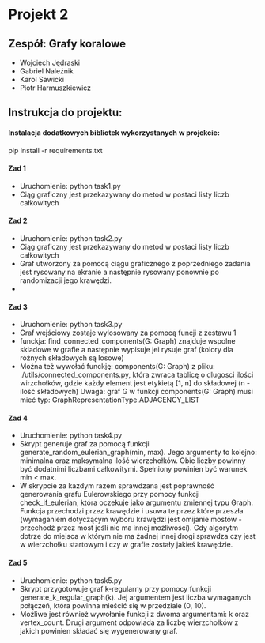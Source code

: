 # Projekt 2

## Zespół: Grafy koralowe
- Wojciech Jędraski
- Gabriel Naleźnik
- Karol Sawicki
- Piotr Harmuszkiewicz

## Instrukcja do projektu:

#### Instalacja dodatkowych bibliotek wykorzystanych w projekcie:
pip install -r requirements.txt

#### Zad 1
- Uruchomienie: python task1.py 
- Ciąg graficzny jest przekazywany do metod w postaci listy liczb całkowitych

#### Zad 2
- Uruchomienie: python task2.py 
- Ciąg graficzny jest przekazywany do metod w postaci listy liczb całkowitych
- Graf utworzony za pomocą ciągu graficznego z poprzedniego zadania jest rysowany na ekranie
  a następnie rysowany ponownie po randomizacji jego krawędzi.
-

#### Zad 3
- Uruchomienie: python task3.py 
- Graf wejściowy zostaje wylosowany za pomocą funcji z zestawu 1
- funckja: find_connected_components(G: Graph) znajduje wspolne skladowe w grafie a następnie
  wypisuje jei rysuje graf (kolory dla różnych składowych są losowe)
- Można też wywołać funckję: components(G: Graph) z pliku: ./utils/connected_components.py, 
  która zwraca tablicę o dlugosci ilości wirzchołków, gdzie każdy element jest etykietą [1, n] 
  do składowej (n - ilość składowych)
  Uwaga: graf G w funkcji components(G: Graph) musi mieć typ: GraphRepresentationType.ADJACENCY_LIST


#### Zad 4
- Uruchomienie: python task4.py
- Skrypt generuje graf za pomocą funkcji generate_random_eulerian_graph(min, max).
 Jego argumenty to kolejno: minimalna oraz maksymalna ilość wierzchołków.
 Obie liczby powinny być dodatnimi liczbami całkowitymi. Spełniony powinien być warunek min < max.
- W skrypcie za każdym razem sprawdzana jest poprawność generowania grafu Eulerowskiego przy pomocy funkcji 
  check_if_eulerian, która oczekuje jako argumentu zmiennej typu Graph. Funkcja przechodzi przez krawędzie
  i usuwa te przez które przeszła (wymaganiem dotyczącym wyboru krawędzi jest omijanie mostów - przechodź
  przez most jeśli nie ma innej możliwości). Gdy algorytm dotrze do miejsca w którym nie ma żadnej innej
  drogi sprawdza czy jest w wierzchołku startowym i czy w grafie zostały jakieś krawędzie.


#### Zad 5
- Uruchomienie: python task5.py
- Skrypt przygotowuje graf k-regularny przy pomocy funkcji generate_k_regular_graph(k).
 Jej argumentem jest liczba wymaganych połączeń, która powinna mieścić się w przedziale (0, 10).
- Możliwe jest również wywołanie funkcji z dwoma argumentami: k oraz vertex_count.
 Drugi argument odpowiada za liczbę wierzchołków z jakich powinien składać się wygenerowany graf.
